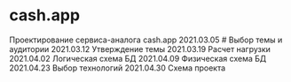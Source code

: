 # cash.app
Проектирование сервиса-аналога cash.app
2021.03.05 # Выбор темы и аудитории
2021.03.12 Утверждение темы
2021.03.19 Расчет нагрузки
2021.04.02 Логическая схема БД
2021.04.09 Физическая схема БД
2021.04.23 Выбор технологий
2021.04.30 Схема проекта
